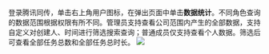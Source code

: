 登录腾讯同传，单击右上角用户图标，在弹出页面中单击**数据统计**。不同角色查询的数据范围根据权限有所不同。管理员支持查看公司范围内产生的全部数据，支持自定义对创建人、时间进行筛选搜索查询；普通成员仅支持查看个人数据。筛选后可查看全部任务总数和全部任务总时长。
![](https://main.qcloudimg.com/raw/e25d182c24969a43be6f5490c91cb7c4.png)
